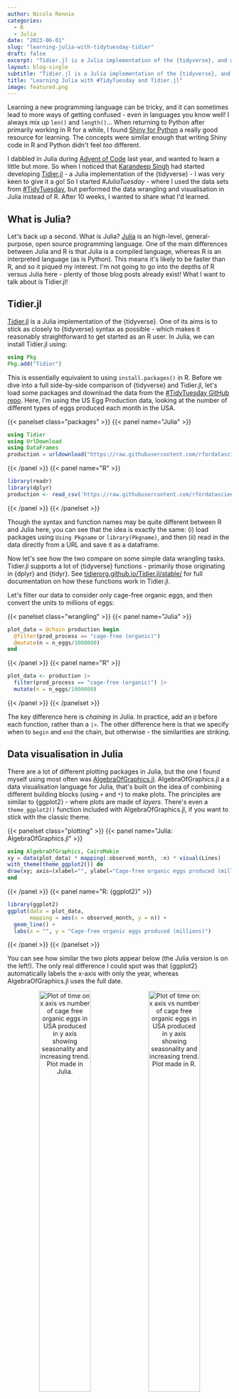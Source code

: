 ```yaml
---
author: Nicola Rennie
categories:
  - R
  - Julia
date: "2023-06-01"
slug: "learning-julia-with-tidytuesday-tidier"
draft: false
excerpt: "Tidier.jl is a Julia implementation of the {tidyverse}, and after 10 weeks of data wrangling and plotting #TidyTuesday data in Julia, I wanted to share what I've learnt about Julia as an R user."
layout: blog-single
subtitle: "Tidier.jl is a Julia implementation of the {tidyverse}, and after 10 weeks of data wrangling and plotting #TidyTuesday data in Julia, I wanted to share what I've learnt about Julia as an R user."
title: "Learning Julia with #TidyTuesday and Tidier.jl"
image: featured.png
---
```


Learning a new programming language can be tricky, and it can sometimes lead to more ways of getting confused - even in languages you know well! I always mix up `len()` and `length()`... When returning to Python after primarily working in R for a while, I found [Shiny for Python](https://shiny.rstudio.com/py/) a really good resource for learning. The concepts were similar enough that writing Shiny code in R and Python didn't feel *too* different. 

I dabbled in Julia during [Advent of Code](https://github.com/nrennie/advent_of_code) last year, and wanted to learn a little but more. So when I noticed that [Karandeep Singh](https://github.com/kdpsingh) had started developing [Tidier.jl](https://github.com/TidierOrg/Tidier.jl) - a Julia implementation of the {tidyverse} - I was very keen to give it a go! So I started *#JuliaTuesday* - where I used the data sets from [#TidyTuesday](https://github.com/rfordatascience/tidytuesday), but performed the data wrangling and visualisation in Julia instead of R. After 10 weeks, I wanted to share what I'd learned.

## What is Julia?

Let's back up a second. What is Julia? [Julia](https://julialang.org/) is an high-level, general-purpose, open source programming language. One of the main differences between Julia and R is that Julia is a compiled language, whereas R is an interpreted language (as is Python). This means it's likely to be faster than R, and so it piqued my interest. I'm not going to go into the depths of R versus Julia here - plenty of those blog posts already exist! What I want to talk about is Tidier.jl!

## Tidier.jl

[Tidier.jl](https://github.com/TidierOrg/Tidier.jl) is a Julia implementation of the {tidyverse}. One of its aims is to stick as closely to {tidyverse} syntax as possible -  which makes it reasonably straightforward to get started as an R user. In Julia, we can install Tidier.jl using:

```julia
using Pkg
Pkg.add("Tidier")
```

This is essentially equivalent to using `install.packages()` in R. Before we dive into a full side-by-side comparison of {tidyverse} and Tidier.jl, let's load some packages and download the data from the [#TidyTuesday GitHub repo](https://github.com/rfordatascience/tidytuesday/blob/master/data/2023/2023-04-11/readme.md). Here, I'm using the US Egg Production data, looking at the number of different types of eggs produced each month in the USA.

{{< panelset class="packages" >}}
{{< panel name="Julia" >}}
```julia
using Tidier
using UrlDownload
using DataFrames
production = urldownload("https://raw.githubusercontent.com/rfordatascience/tidytuesday/master/data/2023/2023-04-11/egg-production.csv") |> DataFrame ;
```
{{< /panel >}}
{{< panel name="R" >}}
```r
library(readr)
library(dplyr)
production <- read_csv('https://raw.githubusercontent.com/rfordatascience/tidytuesday/master/data/2023/2023-04-11/egg-production.csv')
```
{{< /panel >}}
{{< /panelset >}}

Though the syntax and function names may be quite different between R and Julia here, you can see that the idea is exactly the same: (i) load packages using `Using Pkgname` or `library(Pkgname)`, and then (ii) read in the data directly from a URL and save it as a dataframe.

Now let's see how the two compare on some simple data wrangling tasks. Tidier.jl supports a lot of {tidyverse} functions - primarily those originating in {dplyr} and {tidyr}. See [tidierorg.github.io/Tidier.jl/stable/](https://tidierorg.github.io/Tidier.jl/stable/) for full documentation on how these functions work in Tidier.jl.

Let's filter our data to consider only cage-free organic eggs, and then convert the units to millions of eggs:

{{< panelset class="wrangling" >}}
{{< panel name="Julia" >}}
```julia
plot_data = @chain production begin
  @filter(prod_process == "cage-free (organic)")
  @mutate(n = n_eggs/1000000)
end
```
{{< /panel >}}
{{< panel name="R" >}}
```r
plot_data <- production |>
  filter(prod_process == "cage-free (organic)") |>
  mutate(n = n_eggs/1000000)
```
{{< /panel >}}
{{< /panelset >}}

The key difference here is *chaining* in Julia. In practice, add an `@` before each function, rather than a `|>`. The other difference here is that we specify when to `begin` and `end` the chain, but otherwise - the similarities are striking.

## Data visualisation in Julia

There are a lot of different plotting packages in Julia, but the one I found myself using most often was [AlgebraOfGraphics.jl](https://aog.makie.org/stable/). AlgebraOfGraphics.jl a a data visualisation language for Julia, that's built on the idea of combining different building blocks (using `+` and `*`) to make plots. The principles are similar to {ggplot2} - where plots are made of *layers*. There's even a `theme_ggplot2()` function included with AlgebraOfGraphics.jl, if you want to stick with the classic theme.

{{< panelset class="plotting" >}}
{{< panel name="Julia: AlgebraOfGraphics.jl" >}}
```julia
using AlgebraOfGraphics, CairoMakie
xy = data(plot_data) * mapping(:observed_month, :n) * visual(Lines)
with_theme(theme_ggplot2()) do
draw(xy; axis=(xlabel="", ylabel="Cage-free organic eggs produced (millions)"))
end
```
{{< /panel >}}
{{< panel name="R: {ggplot2}" >}}
```r
library(ggplot2)
ggplot(data = plot_data,
       mapping = aes(x = observed_month, y = n)) +
  geom_line() +
  labs(x = "", y = "Cage-free organic eggs produced (millions)")
```
{{< /panel >}}
{{< /panelset >}}

You can see how similar the two plots appear below (the Julia version is on the left!). The only real difference I could spot was that {ggplot2} automatically labels the x-axis with only the year, whereas AlgebraOfGraphics.jl uses the full date.

<p align="center">
<img width="48%" src="https://raw.githubusercontent.com/nrennie/nrennie.rbind.io/main/content/blog/2023-06-01-learning-julia-with-tidytuesday-tidier/Juliaplot.png" alt="Plot of time on x axis vs number of cage free organic eggs in USA produced in y axis showing seasonality and increasing trend. Plot made in Julia.">
<img width="48%" src="https://raw.githubusercontent.com/nrennie/nrennie.rbind.io/main/content/blog/2023-06-01-learning-julia-with-tidytuesday-tidier/Rplot.png" alt="Plot of time on x axis vs number of cage free organic eggs in USA produced in y axis showing seasonality and increasing trend. Plot made in R.">
</p>

Another new package has also recently entered the Julia scene - [TidierPlots.jl](https://github.com/TidierOrg/TidierPlots.jl). TidierPlots.jl brings a reimplementation of {ggplot2} to Julia, which is built on top of AlgebraOfGraphics.jl. Although, I didn't experiment with TidierPlots.jl for my #JuliaTuesday challenge, I couldn't resist trying it out for this blog post.

At the time of writing, there isn't yet an implementation of `geom_line()` in TidierPlots.jl, so we'll go with points instead:

```julia
using TidierPlots
@ggplot(plot_data, aes(x = observed_month, y = n)) + 
    @geom_point() +
    @labs(x = "",
          y = "Cage-free organic eggs produced (millions)")
```

<p align="center">
<img width="80%" src="https://raw.githubusercontent.com/nrennie/nrennie.rbind.io/main/content/blog/2023-06-01-learning-julia-with-tidytuesday-tidier/Tidierplot.png" alt="Plot of time on x axis vs number of cage free organic eggs in USA produced in y axis showing seasonality and increasing trend. Plot made in Julia.">
</p>

It's so similar to {ggplot2} that you can *almost* copy and paste your code - and just add an `@` at the start of each line! TidierPlots.jl is one of the most exciting developments in Julia, and if you're familiar with {ggplot2} (or indeed AlgebraOfGraphics.jl), the learning curve is very, very gentle. 

## Final thoughts

I really enjoyed getting to grips with Tidier.jl and found it an easier way to start learning Julia, through using concepts and functions that were already familiar to me as an R user. Of course, being proficient in Tidier.jl doesn't make me proficient in Julia as a whole, but I did get introduced to some of the differences and quirks of Julia along the way. I'm definitely keen to use a little bit more Julia in my work, including with Quarto and in combination with R, through the [{JuliaCall}](https://cran.r-project.org/web/packages/JuliaCall/index.html) package.

You can view the visualisations I created (with code) in the Quarto document published on [QuartoPub](https://nrennie.quarto.pub/juliatuesday/). You can also view the source code on [GitHub](https://github.com/nrennie/JuliaTuesday).

Thanks to [Karandeep Singh](https://github.com/kdpsingh) (and other contributors) for developing Tidier.jl - it's definitely made my Julia journey easier! 

<p align="center">
<img src="https://raw.githubusercontent.com/nrennie/nrennie.rbind.io/main/content/blog/2023-06-01-learning-julia-with-tidytuesday-tidier/julia.gif" width = "60%" alt="Gif of Julia child cooking"><br>
<small>Image: <a href="https://giphy.com/gifs/juliachild-cooking-kitchen-wgbh-8c6YA73cxbBGKmoHrL">giphy.com</a></small>
</p>
